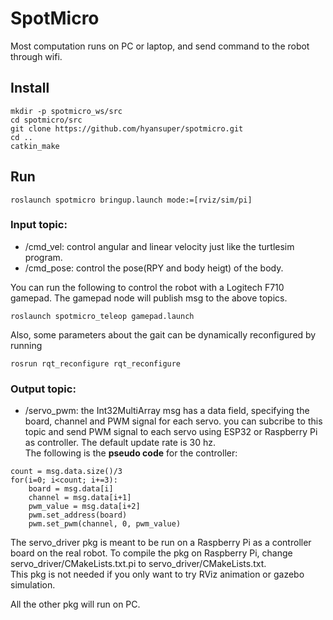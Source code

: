 # SpotMicro
Most computation runs on PC or laptop, and send command to the robot through wifi.

## Install
```
mkdir -p spotmicro_ws/src
cd spotmicro/src
git clone https://github.com/hyansuper/spotmicro.git
cd ..
catkin_make
```

## Run
```
roslaunch spotmicro bringup.launch mode:=[rviz/sim/pi]
```

### Input topic:
* /cmd_vel: control angular and linear velocity just like the turtlesim program.
* /cmd_pose: control the pose(RPY and body heigt) of the body.

You can run the following to control the robot with a Logitech F710 gamepad. The gamepad node will publish msg to the above topics.
```
roslaunch spotmicro_teleop gamepad.launch
```

Also, some parameters about the gait can be dynamically reconfigured by running
```
rosrun rqt_reconfigure rqt_reconfigure
```

### Output topic:
* /servo_pwm: the Int32MultiArray msg has a data field, specifying the board, channel and PWM signal for each servo. you can subcribe to this topic and send PWM signal to each servo using ESP32 or Raspberry Pi as controller. The default update rate is 30 hz.<br/>
The following is the **pseudo code** for the controller:
```
count = msg.data.size()/3
for(i=0; i<count; i+=3):
	board = msg.data[i]
	channel = msg.data[i+1]
	pwm_value = msg.data[i+2]
	pwm.set_address(board)
	pwm.set_pwm(channel, 0, pwm_value)
```
The servo_driver pkg is meant to be run on a Raspberry Pi as a controller board on the real robot. To compile the pkg on Raspberry Pi, change servo_driver/CMakeLists.txt.pi to servo_driver/CMakeLists.txt.<br/>
This pkg is not needed if you only want to try RViz animation or gazebo simulation.

All the other pkg will run on PC.
